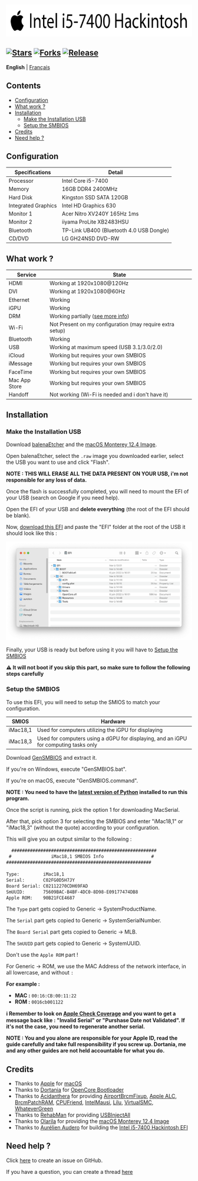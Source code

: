 <img src="Images/Readme-Title.png" width="679" height="85"/>

[![Stars](https://img.shields.io/github/stars/AurelienAudero/Intel-i5-7400-Hackintosh-EFI?label=Stars)](https://github.com/AurelienAudero/Intel-i5-7400-Hackintosh-EFI/stargazers)
[![Forks](https://img.shields.io/github/forks/AurelienAudero/Intel-i5-7400-Hackintosh-EFI?label=Forks)](https://github.com/AurelienAudero/Intel-i5-7400-Hackintosh-EFI/network/members)
[![Release](https://img.shields.io/github/v/release/AurelienAudero/Intel-i5-7400-Hackintosh-EFI?label=Download)](https://github.com/AurelienAudero/Intel-i5-7400-Hackintosh-EFI/releases/latest)
-----

**English** | [Français](README_FR.md)

## Contents

- [Configuration](#configuration)
- [What work ?](#what-work-)
- [Installation](#installation)
    - [Make the Installation USB](#make-the-installation-usb) 
    - [Setup the SMBIOS](#setup-the-smbios)
- [Credits](#credits)
- [Need help ?](#need-help-)

## Configuration

| Specifications | Detail |
| -------------- | ------ |
| Processor | Intel Core i5-7400 |
| Memory | 16GB DDR4 2400MHz |
| Hard Disk | Kingston SSD SATA 120GB |
| Integrated Graphics | Intel HD Graphics 630 |
| Monitor 1 | Acer Nitro XV240Y 165Hz 1ms |
| Monitor 2 | iiyama ProLite XB2483HSU |
| Bluetooth | TP-Link UB400 (Bluetooth 4.0 USB Dongle) |
| CD/DVD | LG GH24NSD DVD-RW |

## What work ?

| Service | State |
| ------- | ----- |
| HDMI | Working at 1920x1080@120Hz |
| DVI | Working at 1920x1080@60Hz |
| Ethernet | Working |
| iGPU | Working |
| DRM | Working partially ([see more info](https://github.com/AurelienAudero/Intel-i5-7400-Hackintosh-EFI/issues/5))
| Wi-Fi | Not Present on my configuration (may require extra setup)|
| Bluetooth | Working |
| USB | Working at maximum speed (USB 3.1/3.0/2.0) |
| iCloud | Working but requires your own SMBIOS |
| iMessage | Working but requires your own SMBIOS |
| FaceTime | Working but requires your own SMBIOS |
| Mac App Store | Working but requires your own SMBIOS |
| Handoff | Not working (Wi-Fi is needed and i don't have it) |

## Installation

### Make the Installation USB

Download [balenaEtcher](https://www.balena.io/etcher/) and the [macOS Monterey 12.4 Image](https://43dmj0-my.sharepoint.com/personal/roxor-007_43dmj0_onmicrosoft_com/Documents/OnedriveXbot/Olarila%20Monterey%2012.4.raw?ga=1).

Open balenaEtcher, select the `.raw` image you downloaded earlier, select the USB you want to use and click "Flash".

**NOTE : THIS WILL ERASE ALL THE DATA PRESENT ON YOUR USB, i'm not responsible for any loss of data.**

Once the flash is successfully completed, you will need to mount the EFI of your USB (search on Google if you need help).

Open the EFI of your USB and **delete everything** (the root of the EFI should be blank).

Now, [download this EFI](https://github.com/AurelienAudero/Intel-i5-7400-Hackintosh-EFI/releases/latest) and paste the "EFI" folder at the root of the USB it should look like this :

![EFI-directory-Screenshot](/Images/EFI-directory-Screenshot.png)

Finally, your USB is ready but before using it you will have to [Setup the SMBIOS](#setup-the-smbios)

**⚠️ It will not boot if you skip this part, so make sure to follow the following steps carefully**

### Setup the SMBIOS

To use this EFI, you will need to setup the SMIOS to match your configuration.

| SMIOS | Hardware |
| ----- | -------- |
| iMac18,1 | Used for computers utilizing the iGPU for displaying |
| iMac18,3 | Used for computers using a dGPU for displaying, and an iGPU for computing tasks only |

Download [GenSMBIOS](https://github.com/corpnewt/GenSMBIOS/archive/refs/heads/master.zip) and extract it.

If you're on Windows, execute "GenSMBIOS.bat".

If you're on macOS, execute "GenSMBIOS.command".

**NOTE : You need to have the [latest version of Python](https://www.python.org/downloads/) installed to run this program.**

Once the script is running, pick the option 1 for downloading MacSerial.

After that, pick option 3 for selecting the SMBIOS and enter "iMac18,1" or "iMac18,3" (without the quote) according to your configuration.

This will give you an output similar to the following : 

```
  #######################################################
 #               iMac18,1 SMBIOS Info                  #
#######################################################

Type:         iMac18,1
Serial:       C02FG0D5H7JY
Board Serial: C02112270CDH69FAD
SmUUID:       75609BAC-B4BF-4DC0-8D98-E09177474DB8
Apple ROM:    90B21FCE4687
```

The `Type` part gets copied to Generic -> SystemProductName.

The `Serial` part gets copied to Generic -> SystemSerialNumber.

The `Board Serial` part gets copied to Generic -> MLB.

The `SmUUID` part gets copied to Generic -> SystemUUID.

Don't use the `Apple ROM` part !

For Generic -> ROM, we use the MAC Address of the network interface, in all lowercase, and without `:`

**For example :**
- **MAC :** `00:16:CB:00:11:22`
- **ROM :** `0016cb001122`

**ℹ️ Remember to look on [Apple Check Coverage](https://checkcoverage.apple.com/) and you want to get a message back like : "Invalid Serial" or "Purshase Date not Validated". If it's not the case, you need to regenerate another serial.**

**NOTE : You and you alone are responsible for your Apple ID, read the guide carefully and take full responsibility if you screw up. Dortania, me and any other guides are not held accountable for what you do.**

## Credits

- Thanks to [Apple](https://apple.com) for [macOS](https://www.apple.com/macos/)
- Thanks to [Dortania](https://github.com/dortania) for [OpenCore Bootloader](https://dortania.github.io/)
- Thanks to [Acidanthera](https://github.com/acidanthera) for providing [AirportBrcmFixup](https://github.com/acidanthera/AirportBrcmFixup), [Apple ALC](https://github.com/acidanthera/AppleALC), [BrcmPatchRAM](https://github.com/acidanthera/BrcmPatchRAM/releases/tag/2.6.2), [CPUFriend](https://github.com/acidanthera/CPUFriend), [IntelMausi](https://github.com/acidanthera/IntelMausi), [Lilu](https://github.com/acidanthera/Lilu), [VirtualSMC](https://github.com/acidanthera/VirtualSMC), [WhateverGreen](https://github.com/acidanthera/WhateverGreen)
- Thanks to [RehabMan](https://github.com/RehabMan) for providing [USBInjectAll](https://github.com/RehabMan/OS-X-USB-Inject-All)
- Thanks to [Olarila](https://www.olarila.com) for providing the [macOS Monterey 12.4 Image](https://43dmj0-my.sharepoint.com/personal/roxor-007_43dmj0_onmicrosoft_com/Documents/OnedriveXbot/Olarila%20Monterey%2012.4.raw?ga=1)
- Thanks to [Aurélien Audero](https://github.com/AurelienAudero) for building the [Intel i5-7400 Hackintosh EFI](https://github.com/AurelienAudero/Intel-i5-7400-Hackintosh-EFI)

## Need help ?

Click [here](https://github.com/AurelienAudero/Intel-i5-7400-Hackintosh-EFI/issues/new/choose) to create an issue on GitHub.

If you have a question, you can create a thread [here](https://github.com/AurelienAudero/Intel-i5-7400-Hackintosh-EFI/issues/new/choose)
